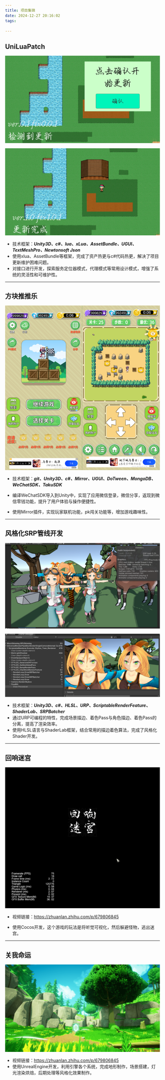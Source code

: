 ```yaml
---
title: 项目集锦
date: 2024-12-27 20:16:02
tags:

---
```


## UniLuaPatch

![Snipaste_2025-01-27_20-48-08](项目集锦/Snipaste_2025-01-27_20-48-08.png)

![Snipaste_2025-01-27_20-49-18](项目集锦/Snipaste_2025-01-27_20-49-18.png)

- 技术框架：***Unity3D、c#、lua、xLua、AssetBundle、UGUI、TextMeshPro、Newtonsoft Json***
- 使用xlua、AssetBundle等框架，完成了资产热更与c#代码热更，解决了项目更新维护困难问题。
- 对接口进行开发，探索服务定位器模式，代理模式等常用设计模式，增强了系统的灵活性和可维护性。

---

## 方块推推乐

![Snipaste_2025-01-27_21-09-25](项目集锦/Snipaste_2025-01-27_21-09-25.png)

- 技术框架：***git、Unity3D、c#、Mirror、UGUI、DoTween、MongoDB、WeChatSDK、TakuSDK***

- 编译WeChatSDK导入到Unity中，实现了应用微信登录，微信分享，返现到微信零钱功能，提升了用户体验与操作便捷性。

- 使用Mirror插件，实现玩家联机功能，pk闯关功能等，增加游戏趣味性。

---

## 风格化SRP管线开发

![image-20250128143050878](项目集锦/image-20250128143050878.png)

![image-20250128143129524](项目集锦/image-20250128143129524.png)

- 技术框架：***Unity3D、c#、HLSL、URP、ScriptableRenderFeature、ShaderLab、SRPBatcher***
- 通过URP可编程的特性，完成场景描边、着色Pass与角色描边、着色Pass的分离，提高了渲染效率。
- 使用HLSL语言与ShaderLab框架，结合常用的描边着色算法，完成了风格化Shader开发。

---

## 回响迷宫

![image-20250128160920689](项目集锦/image-20250128160920689.png)

- 视频链接：https://zhuanlan.zhihu.com/p/679806845

- 使用Cocos开发，这个游戏的玩法是将听觉可视化，然后躲避怪物，逃出迷宫。

---

## 关我命运

![image-20250127203415922](项目集锦/image-20250127203415922.png)

- 视频链接：https://zhuanlan.zhihu.com/p/679806845
- 使用UnrealEngine开发，利用引擎各个系统，完成地形制作，场景搭建，灯光渲染烘焙，后期处理等风格化效果制作。

